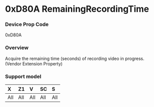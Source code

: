 # 0xD80A RemainingRecordingTime

### Device Prop Code

0xD80A

### Overview

Acquire the remaining time (seconds) of recording video in progress.  
(Vendor Extension Property)

### Support model

| X | Z1 | V | SC | S |
|:--|:--|:--|:--|:--|
| All | All | All | All | All |

